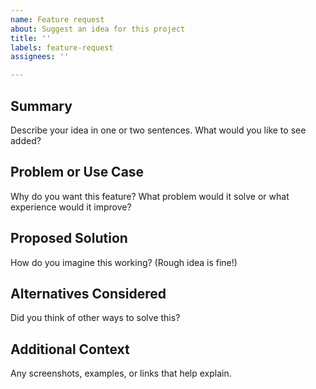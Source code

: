 ```yaml
---
name: Feature request
about: Suggest an idea for this project
title: ''
labels: feature-request
assignees: ''

---
```


## Summary
Describe your idea in one or two sentences. What would you like to see added?

## Problem or Use Case
Why do you want this feature? What problem would it solve or what experience would it improve?

## Proposed Solution
How do you imagine this working? (Rough idea is fine!)

## Alternatives Considered
Did you think of other ways to solve this?

## Additional Context
Any screenshots, examples, or links that help explain.
